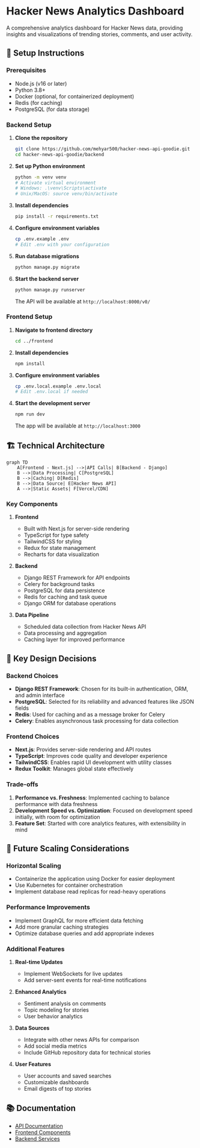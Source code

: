 # Hacker News Analytics Dashboard

A comprehensive analytics dashboard for Hacker News data, providing insights and visualizations of trending stories, comments, and user activity.

## 🚀 Setup Instructions

### Prerequisites
- Node.js (v16 or later)
- Python 3.8+
- Docker (optional, for containerized deployment)
- Redis (for caching)
- PostgreSQL (for data storage)

### Backend Setup

1. **Clone the repository**
   ```bash
   git clone https://github.com/mehyar500/hacker-news-api-goodie.git
   cd hacker-news-api-goodie/backend
   ```

2. **Set up Python environment**
   ```bash
   python -m venv venv
   # Activate virtual environment
   # Windows: .\venv\Scripts\activate
   # Unix/MacOS: source venv/bin/activate
   ```

3. **Install dependencies**
   ```bash
   pip install -r requirements.txt
   ```

4. **Configure environment variables**
   ```bash
   cp .env.example .env
   # Edit .env with your configuration
   ```

5. **Run database migrations**
   ```bash
   python manage.py migrate
   ```

6. **Start the backend server**
   ```bash
   python manage.py runserver
   ```
   The API will be available at `http://localhost:8000/v0/`

### Frontend Setup

1. **Navigate to frontend directory**
   ```bash
   cd ../frontend
   ```

2. **Install dependencies**
   ```bash
   npm install
   ```

3. **Configure environment variables**
   ```bash
   cp .env.local.example .env.local
   # Edit .env.local if needed
   ```

4. **Start the development server**
   ```bash
   npm run dev
   ```
   The app will be available at `http://localhost:3000`

## 🏗️ Technical Architecture

```mermaid
graph TD
    A[Frontend - Next.js] -->|API Calls| B[Backend - Django]
    B -->|Data Processing| C[PostgreSQL]
    B -->|Caching| D[Redis]
    B -->|Data Source| E[Hacker News API]
    A -->|Static Assets| F[Vercel/CDN]
```

### Key Components

1. **Frontend**
   - Built with Next.js for server-side rendering
   - TypeScript for type safety
   - TailwindCSS for styling
   - Redux for state management
   - Recharts for data visualization

2. **Backend**
   - Django REST Framework for API endpoints
   - Celery for background tasks
   - PostgreSQL for data persistence
   - Redis for caching and task queue
   - Django ORM for database operations

3. **Data Pipeline**
   - Scheduled data collection from Hacker News API
   - Data processing and aggregation
   - Caching layer for improved performance

## 🎯 Key Design Decisions

### Backend Choices
- **Django REST Framework**: Chosen for its built-in authentication, ORM, and admin interface
- **PostgreSQL**: Selected for its reliability and advanced features like JSON fields
- **Redis**: Used for caching and as a message broker for Celery
- **Celery**: Enables asynchronous task processing for data collection

### Frontend Choices
- **Next.js**: Provides server-side rendering and API routes
- **TypeScript**: Improves code quality and developer experience
- **TailwindCSS**: Enables rapid UI development with utility classes
- **Redux Toolkit**: Manages global state effectively

### Trade-offs
1. **Performance vs. Freshness**: Implemented caching to balance performance with data freshness
2. **Development Speed vs. Optimization**: Focused on development speed initially, with room for optimization
3. **Feature Set**: Started with core analytics features, with extensibility in mind

## 🚀 Future Scaling Considerations

### Horizontal Scaling
- Containerize the application using Docker for easier deployment
- Use Kubernetes for container orchestration
- Implement database read replicas for read-heavy operations

### Performance Improvements
- Implement GraphQL for more efficient data fetching
- Add more granular caching strategies
- Optimize database queries and add appropriate indexes

### Additional Features
1. **Real-time Updates**
   - Implement WebSockets for live updates
   - Add server-sent events for real-time notifications

2. **Enhanced Analytics**
   - Sentiment analysis on comments
   - Topic modeling for stories
   - User behavior analytics

3. **Data Sources**
   - Integrate with other news APIs for comparison
   - Add social media metrics
   - Include GitHub repository data for technical stories

4. **User Features**
   - User accounts and saved searches
   - Customizable dashboards
   - Email digests of top stories

## 📚 Documentation

- [API Documentation](http://localhost:8000/api/docs/)
- [Frontend Components](./frontend/README.md)
- [Backend Services](./backend/README.md)
